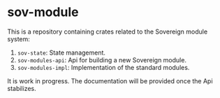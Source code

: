 # sov-module

This is a repository containing crates related to the Sovereign module system:

1. `sov-state`: State management.
2. `sov-modules-api`: Api for building a new Sovereign module. 
3. `sov-modules-impl`: Implementation of the standard modules.

It is work in progress. The documentation will be provided once the Api stabilizes.


